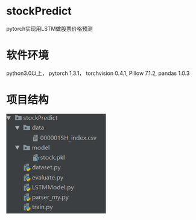 # stockPredict
pytorch实现用LSTM做股票价格预测

# 软件环境
python3.0以上，
pytorch 1.3.1，
torchvision 0.4.1, 
Pillow 7.1.2,
pandas 1.0.3

# 项目结构
![项目结构](img/18.png)

